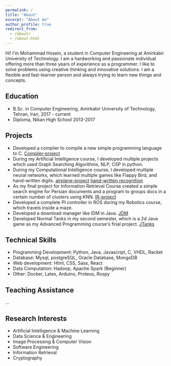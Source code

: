 ```yaml
---
permalink: /
title: "About"
excerpt: "About me"
author_profile: true
redirect_from: 
  - /about/
  - /about.html
---
```


Hi! I'm Mohammad Hosein, a student in Computer Engineering at Amirkabir University of Technology. I am a hardworking and passionate individual offering more than three years of experience as a programmer. I like to solve problems using creative thinking and innovative solutions. I am a flexible and fast-learner person and always trying to learn new things and concepts.



Education
------
* B.Sc. in Computer Engineering, Amirkabir University of Technology, Tehran, Iran, 2017 - current
* Diploma, Nikan High School 2013-2017


Projects
------
* Developed a compiler to compile a new simple programming language to C. [Compiler-project](https://github.com/mhstk/Compiler_Project)
* During my Artificial Intelligence course, I developed multiple projects which used Graph Searching Algorithms, NLP, CSP in python.
* During my Computational Intelligence course, I developed multiple neural networks, which learned multiple games like Flappy Bird, and hand-written digits. [airplane-project](https://github.com/mhstk/Evolutionary_Helicopter) [hand-written recognition](https://github.com/mhstk/handwritten_recognition)
* As my final project for Information Retrieval Course created a simple search engine for Persian documents and a program to groups docs in a certain number of clusters using KNN. [IR-project](https://github.com/mhstk/Information_Retrieval_project)
* Developed a complete PI controller in ROS during my Robotics course, which travels inside a maze.
* Developed a download manager like IDM in Java. [JDM](https://github.com/mhstk/JavaDownloadManager)
* Developed Normal Tanks in my second semester, which is a 2d Java game as my Advanced Programming course's final project. [JTanks](https://github.com/mhstk/NormalTank)


Technical Skills
------
* Programming Development: Python, Java, Javascript, C, VHDL, Racket
* Database: Mysql, postgreSQL, Oracle Database, MongoDB
* Web development: Html, CSS, Sass, React
* Data Computation: Hadoop, Apache Spark (Beginner)
* Other: Docker, Latex, Arduino, Proteus, Rospy


Teaching Assistance
------
...


Research Interests
------
* Artificial Intelligence & Machine Learning
* Data Science & Engineering
* Image Processing & Computer Vision
* Software Engineering
* Information Retrieval
* Cryptography


